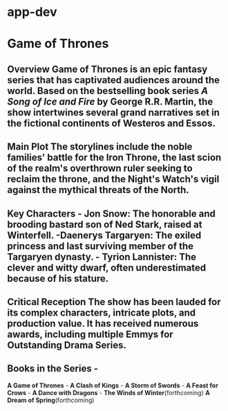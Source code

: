 # app-dev
# Game of Thrones 

## Overview **Game of Thrones** is an epic fantasy series that has captivated audiences around the world. Based on the bestselling book series *A Song of Ice and Fire* by George R.R. Martin, the show intertwines several grand narratives set in the fictional continents of Westeros and Essos. 

## Main Plot The storylines include the noble families' battle for the Iron Throne, the last scion of the realm's overthrown ruler seeking to reclaim the throne, and the Night's Watch's vigil against the mythical threats of the North. 

## Key Characters - **Jon Snow**: The honorable and brooding bastard son of Ned Stark, raised at Winterfell. -**Daenerys Targaryen**: The exiled princess and last surviving member of the Targaryen dynasty. - **Tyrion Lannister**: The clever and witty dwarf, often underestimated because of his stature.

## Critical Reception The show has been lauded for its complex characters, intricate plots, and production value. It has received numerous awards, including multiple Emmys for Outstanding Drama Series. 

## Books in the Series - 
**A Game of Thrones** - 
**A Clash of Kings** - 
**A Storm of Swords** - 
**A Feast for Crows** - 
**A Dance with Dragons** - 
**The Winds of Winter**(forthcoming)
**A Dream of Spring**(forthcoming)

